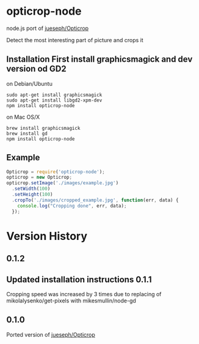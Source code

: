 opticrop-node
=============

node.js port of [jueseph/Opticrop](https://github.com/jueseph/Opticrop)

Detect the most interesting part of picture and crops it

Installation
First install graphicsmagick and dev version od GD2
-------------
on Debian/Ubuntu
```
sudo apt-get install graphicsmagick
sudo apt-get install libgd2-xpm-dev 
npm install opticrop-node
```

on Mac OS/X
```
brew install graphicsmagick
brew install gd
npm install opticrop-node
``` 

Example
-----
```JavaScript
Opticrop = require('opticrop-node');
opticrop = new Opticrop;
opticrop.setImage('./images/example.jpg')
  .setWidth(100)
  .setHeight(100)
  .cropTo('./images/cropped_example.jpg', function(err, data) {
    console.log("Cropping done", err, data);
  });
```

Version History
===============

0.1.2
-----
Updated installation instructions 
0.1.1
-----
Cropping speed was increased by 3 times due to replacing of mikolalysenko/get-pixels with mikesmullin/node-gd

0.1.0
-----
Ported version of [jueseph/Opticrop](https://github.com/jueseph/Opticrop)
